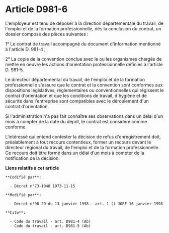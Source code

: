 # Article D981-6

L'employeur est tenu de déposer à la direction départementale du travail, de l'emploi et de la formation professionnelle, dès
la conclusion du contrat, un dossier composé des pièces suivantes :

1° Le contrat de travail accompagné du document d'information mentionné à l'article D. 981-4 ;

2° La copie de la convention conclue avec le ou les organismes chargés de mettre en oeuvre les actions d'orientation
professionnelle définies à l'article D. 981-5.

Le directeur départemental du travail, de l'emploi et de la formation professionnelle s'assure que le contrat et la
convention sont conformes aux dispositions législatives, réglementaires ou conventionnelles qui régissent le contrat
d'orientation et que les conditions de travail, d'hygiène et de sécurité dans l'entreprise sont compatibles avec le
déroulement d'un contrat d'orientation.

Si l'administration n'a pas fait connaître ses observations dans un délai d'un mois à compter de la date du dépôt, le contrat
est considéré comme conforme.

L'intéressé qui entend contester la décision de refus d'enregistrement doit, préalablement à tout recours contentieux, former
un recours devant le directeur régional du travail, de l'emploi et de la formation professionnelle. Ce recours doit être
formé dans un délai d'un mois à compter de la notification de la décision.

**Liens relatifs à cet article**

	**Codifié par**:

	  - Décret n°73-1048 1973-11-15

	**Modifié par**:

	  - Décret n°98-29 du 13 janvier 1998 - art. 1 () JORF 16 janvier 1998

	**Cite**:

	  - Code du travail - art. D981-4 (Ab)
	  - Code du travail - art. D981-5 (Ab)
